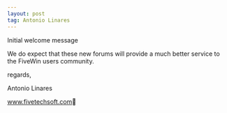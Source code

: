 ```yaml
---
layout: post
tag: Antonio Linares
---
```


Initial welcome message

We do expect that these new forums will provide a much better service to the FiveWin users community.

regards,

Antonio Linares
<!-- w --><a class="postlink" href="http://www.fivetechsoft.com">www.fivetechsoft.com</a><!-- w -->
